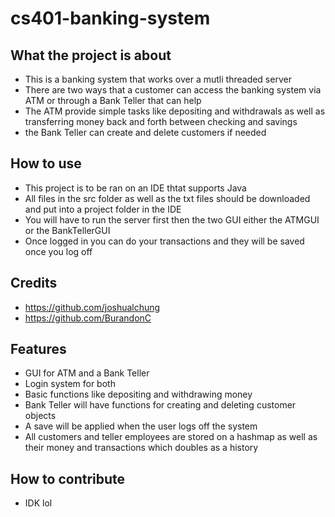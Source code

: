 # cs401-banking-system

## What the project is about
- This is a banking system that works over a mutli threaded server
- There are two ways that a customer can access the banking system via ATM or through a Bank Teller that can help
- The ATM provide simple tasks like depositing and withdrawals as well as transferring money back and forth between checking and savings
- the Bank Teller can create and delete customers if needed

## How to use
- This project is to be ran on an IDE thtat supports Java
- All files in the src folder as well as the txt files should be downloaded and put into a project folder in the IDE
- You will have to run the server first then the two GUI either the ATMGUI or the BankTellerGUI
- Once logged in you can do your transactions and they will be saved once you log off

## Credits
- https://github.com/joshualchung
- https://github.com/BurandonC

## Features
- GUI for ATM and a Bank Teller
- Login system for both
- Basic functions like depositing and withdrawing money
- Bank Teller will have functions for creating and deleting customer objects
- A save will be applied when the user logs off the system
- All customers and teller employees are stored on a hashmap as well as their money and transactions which doubles as a history

## How to contribute
- IDK lol
